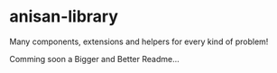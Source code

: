 anisan-library
==============

Many components, extensions and helpers for every kind of problem!

Comming soon a Bigger and Better Readme...